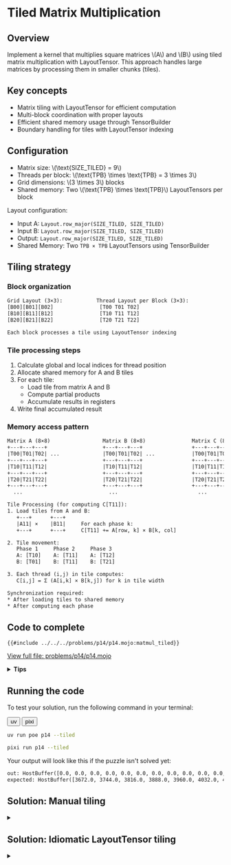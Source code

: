 # Tiled Matrix Multiplication

## Overview

Implement a kernel that multiplies square matrices \\(A\\) and \\(B\\) using tiled matrix multiplication with LayoutTensor. This approach handles large matrices by processing them in smaller chunks (tiles).

## Key concepts

- Matrix tiling with LayoutTensor for efficient computation
- Multi-block coordination with proper layouts
- Efficient shared memory usage through TensorBuilder
- Boundary handling for tiles with LayoutTensor indexing

## Configuration

- Matrix size: \\(\\text{SIZE\_TILED} = 9\\)
- Threads per block: \\(\\text{TPB} \times \\text{TPB} = 3 \times 3\\)
- Grid dimensions: \\(3 \times 3\\) blocks
- Shared memory: Two \\(\\text{TPB} \times \\text{TPB}\\) LayoutTensors per block

Layout configuration:
- Input A: `Layout.row_major(SIZE_TILED, SIZE_TILED)`
- Input B: `Layout.row_major(SIZE_TILED, SIZE_TILED)`
- Output: `Layout.row_major(SIZE_TILED, SIZE_TILED)`
- Shared Memory: Two `TPB × TPB` LayoutTensors using TensorBuilder

## Tiling strategy

### Block organization
```txt
Grid Layout (3×3):           Thread Layout per Block (3×3):
[B00][B01][B02]               [T00 T01 T02]
[B10][B11][B12]               [T10 T11 T12]
[B20][B21][B22]               [T20 T21 T22]

Each block processes a tile using LayoutTensor indexing
```

### Tile processing steps

1. Calculate global and local indices for thread position
2. Allocate shared memory for A and B tiles
3. For each tile:
   - Load tile from matrix A and B
   - Compute partial products
   - Accumulate results in registers
4. Write final accumulated result

### Memory access pattern
```txt
Matrix A (8×8)                 Matrix B (8×8)               Matrix C (8×8)
+---+---+---+                  +---+---+---+                +---+---+---+
|T00|T01|T02| ...              |T00|T01|T02| ...            |T00|T01|T02| ...
+---+---+---+                  +---+---+---+                +---+---+---+
|T10|T11|T12|                  |T10|T11|T12|                |T10|T11|T12|
+---+---+---+                  +---+---+---+                +---+---+---+
|T20|T21|T22|                  |T20|T21|T22|                |T20|T21|T22|
+---+---+---+                  +---+---+---+                +---+---+---+
  ...                            ...                          ...

Tile Processing (for computing C[T11]):
1. Load tiles from A and B:
   +---+      +---+
   |A11| ×    |B11|     For each phase k:
   +---+      +---+     C[T11] += A[row, k] × B[k, col]

2. Tile movement:
   Phase 1     Phase 2     Phase 3
   A: [T10]    A: [T11]    A: [T12]
   B: [T01]    B: [T11]    B: [T21]

3. Each thread (i,j) in tile computes:
   C[i,j] = Σ (A[i,k] × B[k,j]) for k in tile width

Synchronization required:
* After loading tiles to shared memory
* After computing each phase
```

## Code to complete

```mojo
{{#include ../../../problems/p14/p14.mojo:matmul_tiled}}
```
<a href="{{#include ../_includes/repo_url.md}}/blob/main/problems/p14/p14.mojo" class="filename">View full file: problems/p14/p14.mojo</a>

<details>
<summary><strong>Tips</strong></summary>

<div class="solution-tips">

1. Use the standard indexing convention: `local_row = thread_idx.y` and `local_col = thread_idx.x`
2. Calculate global positions:

   ```
   global_row = block_idx.y * TPB + local_row
   ```
   and

   ```
   global_col = block_idx.x * TPB + local_col
   ```

   **Understanding the global indexing formula:**
   - Each block processes a `TPB × TPB` tile of the matrix
   - `block_idx.y` tells us which row of blocks we're in (0, 1, 2...)
   - `block_idx.y * TPB` gives us the starting row of our block's tile
   - `local_row` (0 to TPB-1) is our thread's offset within the block
   - Adding them gives our thread's actual row in the full matrix

       **Example with TPB=3:**
    ```txt
    Block Layout:        Global Matrix (9×9):
    [B00][B01][B02]      [0 1 2 | 3 4 5 | 6 7 8]
    [B10][B11][B12]  →   [9 A B | C D E | F G H]
    [B20][B21][B22]      [I J K | L M N | O P Q]
                         ——————————————————————
                         [R S T | U V W | X Y Z]
                         [a b c | d e f | g h i]
                         [j k l | m n o | p q r]
                         ——————————————————————
                         [s t u | v w x | y z α]
                         [β γ δ | ε ζ η | θ ι κ]
                         [λ μ ν | ξ ο π | ρ σ τ]

    Thread(1,2) in Block(1,0):
    - block_idx.y = 1, local_row = 1
    - global_row = 1 * 3 + 1 = 4
    - This thread handles row 4 of the matrix
    ```
3. Allocate shared memory (now pre-initialized with `.fill(0)`)
4. With 9×9 perfect tiling, no bounds checking needed!
5. Accumulate results across tiles with proper synchronization
</div>
</details>

## Running the code

To test your solution, run the following command in your terminal:

<div class="code-tabs" data-tab-group="package-manager">
  <div class="tab-buttons">
    <button class="tab-button">uv</button>
    <button class="tab-button">pixi</button>
  </div>
  <div class="tab-content">

```bash
uv run poe p14 --tiled
```

  </div>
  <div class="tab-content">

```bash
pixi run p14 --tiled
```

  </div>
</div>

Your output will look like this if the puzzle isn't solved yet:
```txt
out: HostBuffer([0.0, 0.0, 0.0, 0.0, 0.0, 0.0, 0.0, 0.0, 0.0, 0.0, 0.0, 0.0, 0.0, 0.0, 0.0, 0.0, 0.0, 0.0, 0.0, 0.0, 0.0, 0.0, 0.0, 0.0, 0.0, 0.0, 0.0, 0.0, 0.0, 0.0, 0.0, 0.0, 0.0, 0.0, 0.0, 0.0, 0.0, 0.0, 0.0, 0.0, 0.0, 0.0, 0.0, 0.0, 0.0, 0.0, 0.0, 0.0, 0.0, 0.0, 0.0, 0.0, 0.0, 0.0, 0.0, 0.0, 0.0, 0.0, 0.0, 0.0, 0.0, 0.0, 0.0, 0.0, 0.0, 0.0, 0.0, 0.0, 0.0, 0.0, 0.0, 0.0, 0.0, 0.0, 0.0, 0.0, 0.0, 0.0, 0.0])
expected: HostBuffer([3672.0, 3744.0, 3816.0, 3888.0, 3960.0, 4032.0, 4104.0, 4176.0, 4248.0, 9504.0, 9738.0, 9972.0, 10206.0, 10440.0, 10674.0, 10908.0, 11142.0, 11376.0, 15336.0, 15732.0, 16128.0, 16524.0, 16920.0, 17316.0, 17712.0, 18108.0, 18504.0, 21168.0, 21726.0, 22284.0, 22842.0, 23400.0, 23958.0, 24516.0, 25074.0, 25632.0, 27000.0, 27720.0, 28440.0, 29160.0, 29880.0, 30600.0, 31320.0, 32040.0, 32760.0, 32832.0, 33714.0, 34596.0, 35478.0, 36360.0, 37242.0, 38124.0, 39006.0, 39888.0, 38664.0, 39708.0, 40752.0, 41796.0, 42840.0, 43884.0, 44928.0, 45972.0, 47016.0, 44496.0, 45702.0, 46908.0, 48114.0, 49320.0, 50526.0, 51732.0, 52938.0, 54144.0, 50328.0, 51696.0, 53064.0, 54432.0, 55800.0, 57168.0, 58536.0, 59904.0, 61272.0])
```

## Solution: Manual tiling

<details class="solution-details">
<summary></summary>

```mojo
{{#include ../../../solutions/p14/p14.mojo:matmul_tiled_solution}}
```

<div class="solution-explanation">

The tiled matrix multiplication implementation demonstrates efficient handling of matrices \\((9 \times 9)\\) using small tiles \\((3 \times 3)\\). Here's how it works:

1. **Shared memory allocation**
   ```txt
   Input matrices (9×9) - Perfect fit for (3×3) tiling:
   A = [0  1  2  3  4  5  6  7  8 ]    B = [0  2  4  6  8  10 12 14 16]
       [9  10 11 12 13 14 15 16 17]        [18 20 22 24 26 28 30 32 34]
       [18 19 20 21 22 23 24 25 26]        [36 38 40 42 44 46 48 50 52]
       [27 28 29 30 31 32 33 34 35]        [54 56 58 60 62 64 66 68 70]
       [36 37 38 39 40 41 42 43 44]        [72 74 76 78 80 82 84 86 88]
       [45 46 47 48 49 50 51 52 53]        [90 92 94 96 98 100 102 104 106]
       [54 55 56 57 58 59 60 61 62]        [108 110 112 114 116 118 120 122 124]
       [63 64 65 66 67 68 69 70 71]        [126 128 130 132 134 136 138 140 142]
       [72 73 74 75 76 77 78 79 80]        [144 146 148 150 152 154 156 158 160]

   Shared memory per block (3×3):
   a_shared[TPB, TPB]  b_shared[TPB, TPB]
   ```

2. **Tile processing loop**
   ```txt
   Number of tiles = 9 // 3 = 3 tiles (perfect division!)

   For each tile:
   1. Load tile from A and B
   2. Compute partial products
   3. Accumulate in register
   ```

3. **Memory loading pattern**
   - With perfect \\((9 \times 9)\\) tiling, bounds check is technically unnecessary but included for defensive programming and consistency with other matrix sizes.
     ```mojo
        # Load A tile - global row stays the same, col determined by tile
        if tiled_row < size and (tile * TPB + local_col) < size:
            a_shared[local_row, local_col] = a[
                tiled_row, tile * TPB + local_col
            ]

        # Load B tile - row determined by tile, global col stays the same
        if (tile * TPB + local_row) < size and tiled_col < size:
            b_shared[local_row, local_col] = b[
                tile * TPB + local_row, tiled_col
            ]
     ```

4. **Computation within tile**
   ```mojo
   for k in range(min(TPB, size - tile * TPB)):
       acc += a_shared[local_row, k] * b_shared[k, local_col]
   ```
   - Avoids shared memory bank conflicts:
     ```txt
     Bank Conflict Free (Good):        Bank Conflicts (Bad):
     Thread0: a_shared[0,k] b_shared[k,0]  Thread0: a_shared[k,0] b_shared[0,k]
     Thread1: a_shared[0,k] b_shared[k,1]  Thread1: a_shared[k,0] b_shared[1,k]
     Thread2: a_shared[0,k] b_shared[k,2]  Thread2: a_shared[k,0] b_shared[2,k]
     ↓                                     ↓
     Parallel access to different banks    Serialized access to same bank of b_shared
     (or broadcast for a_shared)           if shared memory was col_major (transposed)
     ```
     Left: When threads from the same warp access different banks of shared memory during the same memory transaction (`b_shared[k,threadIdx.x]`), or all threads in a warp access the same shared memory address (`a_shared[0,k]`), accesses can proceed in parallel.
     Right: When threads from the same warp access the same bank simultaneously (bank `k` in `b_shared`), accesses are serialized, reducing performance.
     Note: Shared memory has 32 banks (on modern GPUs). Bank conflicts occur when multiple threads in a warp access different addresses in the same bank simultaneously. Broadcasts (same address) are handled efficiently.


5. **Synchronization points**
   ```txt
   barrier() after:
   1. Tile loading
   2. Tile computation
   ```

Key performance features:
- Processes \\((9 \times 9)\\) matrix using \\((3 \times 3)\\) tiles (perfect fit!)
- Uses shared memory for fast tile access
- Minimizes global memory transactions with coalesced memory access
- Optimized shared memory layout and access pattern to avoid shared memory bank conflicts

6. **Result writing**:
   ```mojo
   if tiled_row < size and tiled_col < size:
      output[tiled_row, tiled_col] = acc
   ```
   - Defensive bounds checking included for other matrix sizes and tiling strategies
   - Direct assignment to output matrix
   - All threads write valid results

### Key optimizations

1. **Layout optimization**:
   - Row-major layout for all tensors
   - Efficient 2D indexing

2. **Memory access**:
   - Coalesced global memory loads
   - Efficient shared memory usage

3. **Computation**:
   - Register-based accumulation i.e. `var acc: output.element_type = 0`
   - Compile-time loop unrolling via `@parameter`

This implementation achieves high performance through:
- Efficient use of LayoutTensor for memory access
- Optimal tiling strategy
- Proper thread synchronization
- Careful boundary handling
</div>
</details>

## Solution: Idiomatic LayoutTensor tiling

<details class="solution-details">
<summary></summary>

```mojo
{{#include ../../../solutions/p14/p14.mojo:matmul_idiomatic_tiled_solution}}
```

<div class="solution-explanation">

The idiomatic tiled matrix multiplication leverages Mojo's LayoutTensor API and asynchronous memory operations for a beautifully clean implementation. With the \\((9 \times 9)\\) matrix size, we get perfect tiling that eliminates all boundary checks:

1. **LayoutTensor tile API**
   ```mojo
   out_tile = output.tile[TPB, TPB](block_idx.y, block_idx.x)
   a_tile = a.tile[TPB, TPB](block_idx.y, idx)
   b_tile = b.tile[TPB, TPB](idx, block_idx.x)
   ```
   This directly expresses "get the tile at position (block_idx.y, block_idx.x)" without manual coordinate calculation. See the [documentation](https://docs.modular.com/mojo/kernels/layout/layout_tensor/LayoutTensor/#tile) for more details.

2. **Asynchronous memory operations**
   ```mojo
   copy_dram_to_sram_async[thread_layout=load_a_layout](a_shared, a_tile)
   copy_dram_to_sram_async[thread_layout=load_b_layout](b_shared, b_tile)
   async_copy_wait_all()
   ```
   These operations:
   - Use dedicated copy engines that bypass registers and enable compute-memory overlap via [copy_dram_to_sram_async](https://docs.modular.com/mojo/kernels/layout/layout_tensor/copy_dram_to_sram_async/)
   - Use specialized thread layouts for optimal memory access patterns
   - Eliminate the need for manual memory initialization
   - Note: Standard GPU loads are already asynchronous; these provide better resource utilization

3. **Specialized compile-time load layouts**
   ```mojo
   alias load_a_layout = Layout.row_major(1, TPB)
   alias load_b_layout = Layout.row_major(TPB, 1)
   ```
   These layouts optimize how threads cooperate during memory transfers:
   - `load_a_layout`: Each thread loads a slice of a row (coalesced access)
   - `load_b_layout`: Each thread loads a slice of a column (transposed access)

4. **Perfect tiling eliminates boundary checks**
   ```mojo
   @parameter
   for idx in range(size // TPB):  # Perfect division: 9 // 3 = 3
   ```
   With \\((9 \times 9)\\) matrices and \\((3 \times 3)\\) tiles, every tile is exactly full-sized. No boundary checking needed!

5. **Clean tile processing with defensive bounds checking**
   ```mojo
   # Defensive bounds checking included even with perfect tiling
   if tiled_row < size and tiled_col < size:
       out_tile[local_row, local_col] = acc
   ```
   With perfect \\((9 \times 9)\\) tiling, this bounds check is technically unnecessary but included for defensive programming and consistency with other matrix sizes.

### Performance considerations

The idiomatic implementation maintains the performance benefits of tiling while providing cleaner abstractions:

1. **Memory locality**: Exploits spatial and temporal locality through tiling
2. **Coalesced access**: Specialized load layouts ensure coalesced memory access patterns
3. **Compute-memory overlap**: Potential overlap through asynchronous memory operations
4. **Shared memory efficiency**: No redundant initialization of shared memory
5. **Register pressure**: Uses accumulation registers for optimal compute throughput

This implementation shows how high-level abstractions can express complex GPU algorithms without sacrificing performance. It's a prime example of Mojo's philosophy: combining high-level expressiveness with low-level performance control.

### Key differences from manual tiling

| Feature | Manual Tiling | Idiomatic Tiling |
|---------|--------------|------------------|
| Memory access | Direct indexing with bounds checks | LayoutTensor tile API |
| Tile loading | Explicit element-by-element copying | Dedicated copy engine bulk transfers |
| Shared memory | Manual initialization (zeroing) | Managed by copy functions |
| Code complexity | More verbose with explicit indexing | More concise with higher-level APIs |
| Bounds checking | Multiple checks during loading and computing | Single defensive check at final write |

The idiomatic approach is not just cleaner but also potentially more performant due to the use of specialized memory layouts and asynchronous operations.
</div>
</details>
